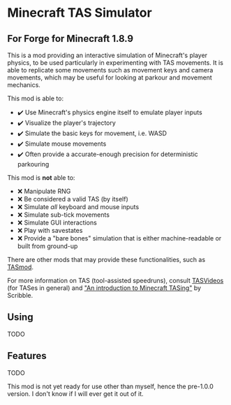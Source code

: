 # Minecraft TAS Simulator
## For Forge for Minecraft 1.8.9

This is a mod providing an interactive simulation of Minecraft's player physics, to be used particularly in experimenting with TAS movements. It is able to replicate some movements such as movement keys and camera movements, which may be useful for looking at parkour and movement mechanics.

This mod is able to:
* :heavy_check_mark: Use Minecraft's physics engine itself to emulate player inputs
* :heavy_check_mark: Visualize the player's trajectory
* :heavy_check_mark: Simulate the basic keys for movement, i.e. WASD
* :heavy_check_mark: Simulate mouse movements
* :heavy_check_mark: Often provide a accurate-enough precision for deterministic parkouring

This mod is **not** able to:
* :x: Manipulate RNG
* :x: Be considered a valid TAS (by itself)
* :x: Simulate *all* keyboard and mouse inputs
* :x: Simulate sub-tick movements
* :x: Simulate GUI interactions
* :x: Play with savestates
* :x: Provide a "bare bones" simulation that is either machine-readable or built from ground-up

There are other mods that may provide these functionalities, such as [TASmod](https://github.com/ScribbleLP/TASmod).

For more information on TAS (tool-assisted speedruns), consult [TASVideos](http://tasvideos.org/) (for TASes in general) and ["An introduction to Minecraft TASing"](https://youtu.be/IIvW-HQ0HK4) by Scribble.

## Using

TODO

## Features

TODO

This mod is not yet ready for use other than myself, hence the pre-1.0.0 version. I don't know if I will ever get it out of it.